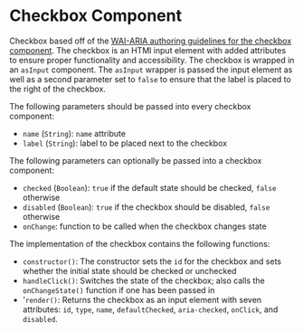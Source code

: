 # Checkbox Component

Checkbox based off of the [WAI-ARIA authoring guidelines for the checkbox component](https://www.w3.org/TR/wai-aria-1.1/#checkbox). The checkbox is an HTMl input element with added attributes to ensure proper functionality and accessibility. The checkbox is wrapped in an `asInput` component. The `asInput` wrapper is passed the input element as well as a second parameter set to `false` to ensure that the label is placed to the right of the checkbox.

The following parameters should be passed into every checkbox component:
* `name` (`String`): `name` attribute
* `label` (`String`): label to be placed next to the checkbox

The following parameters can optionally be passed into a checkbox component:
* `checked` (`Boolean`): `true` if the default state should be checked, `false` otherwise
* `disabled` (`Boolean`): `true` if the checkbox should be disabled, `false` otherwise
* `onChange`: function to be called when the checkbox changes state

The implementation of the checkbox contains the following functions:
* `constructor()`: The constructor sets the `id` for the checkbox and sets whether the initial state should be checked or unchecked
* `handleClick()`: Switches the state of the checkbox; also calls the `onChangeState()` function if one has been passed in
* '`render()`: Returns the checkbox as an input element with seven attributes: `id`, `type`, `name`, `defaultChecked`, `aria-checked`, `onClick`, and `disabled`.
